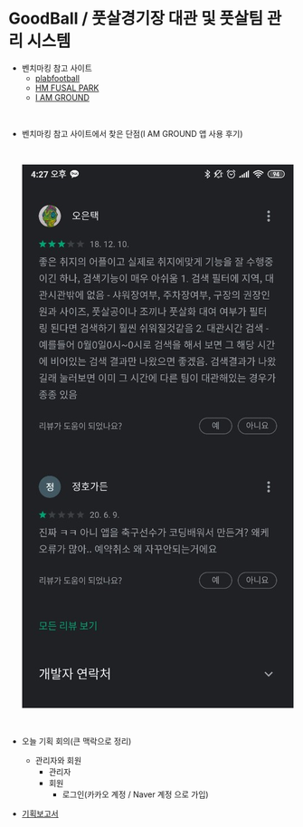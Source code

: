 # GoodBall / 풋살경기장 대관 및 풋살팀 관리 시스템


- 벤치마킹 참고 사이트
  - [plabfootball](https://www.plabfootball.com/)
  - [HM FUSAL PARK](http://hmfutsalpark.com/rese/rese_form.asp?branch_code=HM0004)
  - [I AM GROUND](https://iamground.kr/futsal/search)

<BR>

- 벤치마킹 참고 사이트에서 찾은 단점(I AM GROUND 앱 사용 후기)
  
  <BR>
  
  ![](./imgs/app_review01.jpg)


<br>

- 오늘 기획 회의(큰 맥락으로 정리)
  - 관리자와 회원
    - 관리자
    - 회원
      - 로그인(카카오 계정 / Naver 계정 으로 가입)
      

- [기획보고서](https://docs.google.com/spreadsheets/d/19Zel-qt4xVxfB01UFzVDuLI0JUsLQYnY5xyNz97ZpUY/edit?usp=sharing)

